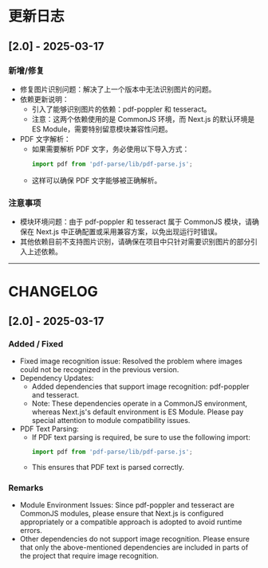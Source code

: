 # 更新日志

## [2.0] - 2025-03-17

### 新增/修复
- 修复图片识别问题：解决了上一个版本中无法识别图片的问题。
- 依赖更新说明：
  - 引入了能够识别图片的依赖：pdf-poppler 和 tesseract。
  - 注意：这两个依赖使用的是 CommonJS 环境，而 Next.js 的默认环境是 ES Module，需要特别留意模块兼容性问题。
- PDF 文字解析：
  - 如果需要解析 PDF 文字，务必使用以下导入方式：
    ```js
    import pdf from 'pdf-parse/lib/pdf-parse.js';
    ```
  - 这样可以确保 PDF 文字能够被正确解析。

### 注意事项
- 模块环境问题：由于 pdf-poppler 和 tesseract 属于 CommonJS 模块，请确保在 Next.js 中正确配置或采用兼容方案，以免出现运行时错误。
- 其他依赖目前不支持图片识别，请确保在项目中只针对需要识别图片的部分引入上述依赖。

---

# CHANGELOG

## [2.0] - 2025-03-17

### Added / Fixed
- Fixed image recognition issue: Resolved the problem where images could not be recognized in the previous version.
- Dependency Updates:
  - Added dependencies that support image recognition: pdf-poppler and tesseract.
  - Note: These dependencies operate in a CommonJS environment, whereas Next.js's default environment is ES Module. Please pay special attention to module compatibility issues.
- PDF Text Parsing:
  - If PDF text parsing is required, be sure to use the following import:
    ```js
    import pdf from 'pdf-parse/lib/pdf-parse.js';
    ```
  - This ensures that PDF text is parsed correctly.

### Remarks
- Module Environment Issues: Since pdf-poppler and tesseract are CommonJS modules, please ensure that Next.js is configured appropriately or a compatible approach is adopted to avoid runtime errors.
- Other dependencies do not support image recognition. Please ensure that only the above-mentioned dependencies are included in parts of the project that require image recognition.
